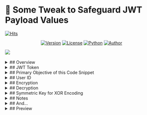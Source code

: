 
# 🌟 Some Tweak to Safeguard JWT Payload Values

[![Hits](https://hits.seeyoufarm.com/api/count/incr/badge.svg?url=https%3A%2F%2Fgithub.com%2Ftucommenceapousser%2Fsome-tweak-to-hide-jwt-payload-values%2Ftree%2Fmain&count_bg=%236FFF02&title_bg=%23000000&icon=ktm.svg&icon_color=%23FF0500&title=viewers&edge_flat=false)](https://hits.seeyoufarm.com)

<p align="center">
  <a href="https://github.com/password123456/some-tweak-to-hide-jwt-payload-values"><img title="Version" src="https://img.shields.io/badge/Version-1.0.0-darkblue?style=for-the-badge&logo="></a>
  <a href="https://github.com/password123456/some-tweak-to-hide-jwt-payload-values/blob/main/LICENSE"><img title="License" src="https://img.shields.io/badge/License-MIT-darkblue?style=for-the-badge&logo=mit"></a>
  <a href=""><img title="Python" src="https://img.shields.io/badge/Python-3.9-blue?style=for-the-badge&logo=python"></a>
  <a href="https://github.com/password123456"><img title="Author" src="https://img.shields.io/badge/Author-password123456-blue?style=for-the-badge&logo=github"></a>
  
  ![](https://komarev.com/ghpvc/?username=tucommenceapousser&color=blueviolet&base=1&style=for-the-badge&label=number_of_viewers)

</p>

<details id="overview">
  <summary>## Overview</summary>

This repository explores innovative approaches to fortify the security of JSON Web Token (JWT) payload decoding. By dynamically altering the payload values, the decoded output remains unintelligible, thwarting attempts at unauthorized access.

</details>

<details id="what-is-a-jwt-token">
  <summary>## JWT Token</summary>

A JSON Web Token (JWT, pronounced "jot") is a compact and URL-safe way of passing a JSON message between two parties. It's a standard, defined in RFC 7519. The token is a long string, divided into parts separated by dots. Each part is base64 URL-encoded.

</details>

<details id="primary-objective-of-this-code-snippet">
  <summary>## Primary Objective of this Code Snippet</summary>

This code snippet offers a tweak perspective aiming to enhance the security of the payload section when decoding JWT tokens, where the stored keys are visible in plaintext. This code snippet provides a tweak perspective aiming to enhance the security of the payload section when decoding JWT tokens. Typically, the payload section appears in plaintext when decoded from the JWT token (base64). The main objective is to lightly encrypt or obfuscate the payload values, making it difficult to discern their meaning. The intention is to ensure that even if someone attempts to decode the payload values, they cannot do so easily.

</details>

<details id="userid">
  <summary>## User ID</summary>

- The code snippet targets the key named "userid" stored in the payload section as an example.
- The choice of "userid" stems from its frequent use for user identification or authentication purposes after validating the token's validity (e.g., ensuring it has not expired).

</details>

<details id="encryption">
  <summary>## Encryption</summary>

- The timestamp is hashed and then encrypted by performing a bitwise XOR operation with the user ID.
- XOR operation is performed using a symmetric key.
- The resulting value is then encoded using Base64.

</details>

<details id="decryption">
  <summary>## Decryption</summary>

- Encrypted data is decoded using Base64.
- Decryption is performed by XOR operation with the symmetric key.
- The original user ID and hashed timestamp are revealed in plaintext.
- The user ID part is extracted by splitting at the "|" delimiter for relevant use and purposes.

</details>

<details id="symmetric-key-for-xor-encoding">
  <summary>## Symmetric Key for XOR Encoding</summary>

- Various materials can be utilized for this key.
- It could be a salt used in conventional password hashing, an arbitrary random string, a generated UUID, or any other suitable material.
- However, this key should be securely stored in the database management system (DBMS).

</details>

<details id="notes">
  <summary>## Notes</summary>

- This code snippet is created for educational purposes and serves as a starting point for ideas rather than being inherently secure.
- It provides a level of security beyond plaintext visibility but does not guarantee absolute safety.

</details>

<details id="and">
  <summary>## And...</summary>

```python
# In the example, the key is shown as { 'userid': 'random_value' },
# making it apparent that it represents a user ID.

# However, this is merely for illustrative purposes.

# In practice, a predetermined and undisclosed name is typically used.
# For example, 'a': 'changing_random_value'
```

</details>

<details id="preview">
  <summary>## Preview</summary>

```bash
# Run the example
python3 main.py

- Current Unix Timestamp: 1709160368
- Current Unix Timestamp to Human Readable: 2024-02-29 07:46:08

- userid: 23243232
- XOR Symmetric key: b'generally_user_salt_or_hash_or_random_uuid_this_value_must_be_in_dbms'
- JWT Secret key: yes_your_service_jwt_secret_key

- Encoded UserID and Timestamp: VVZcUUFTX14FOkdEUUFpEVZfTWwKEGkLUxUKawtHOkAAW1RXDGYWQAo=
- Decoded UserID and Hashed Timestamp: 23243232|e27436b7393eb6c2fb4d5e2a508a9c5c

- JWT Token: eyJhbGciOiJIUzI1NiIsInR5cCI6IkpXVCJ9.eyJ0aW1lc3RhbXAiOiIyMDI0LTAyLTI5IDA3OjQ2OjA4IiwidXNlcmlkIjoiVlZaY1VVRlRYMTRGT2tkRVVVRnBFVlpmVFd3S0VHa0xVeFVLYXd0SE9rQUFXMVJYREdZV1FBbz0ifQ.bM_6cBZHdXhMZjyefr6YO5n5X51SzXjyBUEzFiBaZ7Q
- Decoded JWT: {'timestamp': '2024-02-29 07:46:08', 'userid': 'VVZcUUFTX14FOkdEUUFpEVZfTWwKEGkLUxUKawtHOkAAW1RXDGYWQAo='}

# run again
- Decoded JWT: {'timestamp': '2024-02-29 08:16:36', 'userid': 'VVZcUUFTX14FaRNAVBRpRQcORmtWRGleVUtRZlYXaBZZCgYOWGlDR10='}
- Decoded JWT: {'timestamp': '2024-02-29 08:16:51', 'userid': 'VVZcUUFTX14FZxMRVUdnEgJZEmxfRztRVUBabAsRZkdVVlJWWztGQVA='}
- Decoded JWT: {'timestamp': '2024-02-29 08:17:01', 'userid': 'VVZcUUFTX14FbxYQUkM8RVRZEmkLRWsNUBYNb1sQPREFDFYKDmYRQV4='}
- Decoded JWT: {'timestamp': '2024-02-29 08:17:09', 'userid': 'VVZcUUFTX14FbUNEVEVqEFlaTGoKQjxZBRULOlpGPUtSClALWD5GRAs='}
```


![img](https://github.com/password123456/some-tweak-to-hide-jwt-payload-values/blob/main/jwt.png)
</details>
